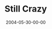 ---
layout: message
category: message
series: "Going Crazy"
title: "Still Crazy"
date: 2004-05-30-00-00
message_id: 169
audio: "http://s3.amazonaws.com/crossroads-media/message/audio/GC_07_05-30-04_Still_Crazy.mp3"
audio-duration: "38:25"
explicit: false
---